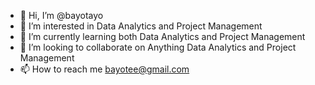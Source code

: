 - 👋 Hi, I’m @bayotayo
- 👀 I’m interested in Data Analytics and Project Management
- 🌱 I’m currently learning both Data Analytics and Project Management
- 💞️ I’m looking to collaborate on Anything Data Analytics and Project Management
- 📫 How to reach me bayotee@gmail.com

<!---
bayotayo/bayotayo is a ✨ special ✨ repository because its `README.md` (this file) appears on your GitHub profile.
You can click the Preview link to take a look at your changes.
--->
